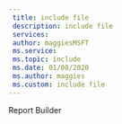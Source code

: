 ```yaml
---
 title: include file
 description: include file
 services: 
 author: maggiesMSFT
 ms.service: 
 ms.topic: include
 ms.date: 01/08/2020
 ms.author: maggies 
 ms.custom: include file
---
```

Report Builder